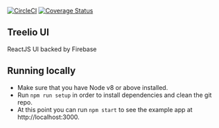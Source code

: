 [![CircleCI](https://circleci.com/gh/treelio/ui.svg?style=svg)](https://circleci.com/gh/treelio/ui)
[![Coverage Status](https://coveralls.io/repos/github/treelio/ui/badge.svg?branch=master)](https://coveralls.io/github/treelio/ui?branch=master)

## Treelio UI

ReactJS UI backed by Firebase

## Running locally

* Make sure that you have Node v8 or above installed.
* Run `npm run setup` in order to install dependencies and clean the git repo.
* At this point you can run `npm start` to see the example app at http://localhost:3000.
